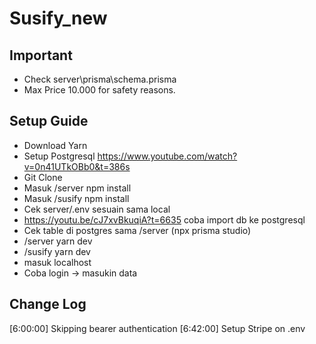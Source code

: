 # Susify_new

## Important
- Check server\prisma\schema.prisma
- Max Price 10.000 for safety reasons.

## Setup Guide
- Download Yarn
- Setup Postgresql https://www.youtube.com/watch?v=0n41UTkOBb0&t=386s
- Git Clone
- Masuk /server npm install
- Masuk /susify npm install
- Cek server/.env sesuain sama local 
- https://youtu.be/cJ7xvBkuqiA?t=6635 coba import db ke postgresql
- Cek table di postgres sama /server (npx prisma studio)
- /server yarn dev
- /susify yarn dev
- masuk localhost
- Coba login -> masukin data

## Change Log
[6:00:00] Skipping bearer authentication
[6:42:00] Setup Stripe on .env